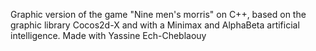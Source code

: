 Graphic version of the game "Nine men's morris" on C++, based on the graphic library Cocos2d-X and with a Minimax and AlphaBeta artificial intelligence.
Made with Yassine Ech-Cheblaouy
